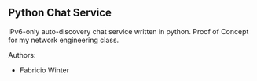 ## Python Chat Service

IPv6-only auto-discovery chat service written in python. Proof of Concept for my network engineering class.

Authors:
- Fabricio Winter
